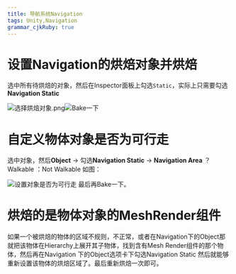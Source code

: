```yaml
---
title: 导航系统Navigation
tags: Unity,Navigation
grammar_cjkRuby: true
---
```

# 设置Navigation的烘焙对象并烘焙
选中所有待烘焙的对象，然后在Inspector面板上勾选`Static`，实际上只需要勾选 **Navigation Static**

<left>![选择烘焙对象.png](https://i.loli.net/2018/10/17/5bc6f27204b0a.png)</left><right>![Bake一下](https://i.loli.net/2018/10/17/5bc6f37b925b3.png)<right>

# 自定义物体对象是否为可行走
选中对象，然后**Object** → 勾选**Navigation Static** → **Navigation Area**  ？Walkable ：Not Walkable
如图：

![设置对象是否为可行走](https://i.loli.net/2018/10/17/5bc6f59e5a2e6.png)
最后再Bake一下。

# 烘焙的是物体对象的MeshRender组件
如果一个被烘焙的物体的区域不规则，不正常，或者在Navigation下的Object那就把该物体在Hierarchy上展开其子物体，找到含有Mesh Render组件的那个物体，然后再在Navigation 下的Object选项卡下勾选Navigation Static 然后就能够重新设置该物体的烘焙区域了。最后重新烘焙一次即可。